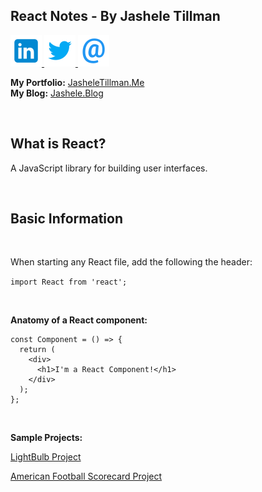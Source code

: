 ## React Notes - By Jashele Tillman


<a href="https://www.linkedin.com/in/jashelet/" target=_blank>
<img src="images/linkedin.png" alt="Contact Jashele on LinkedIn"> </a><a href="https://twitter.com/jasheloper" target=_blank>
<img src="images/twitter.png" alt="Contact Jashele on Twitter"></a><a href="mailto:jtmediaaccts@gmail.com">
<img src="images/email.png" alt="Contact Jashele via Email"></a>

<br />

**My Portfolio:** <a href="http://jasheletillman.me/" target=_blank>JasheleTillman.Me</a>
<br />
**My Blog:** <a href="https://jashele.blog/" target=_blank>Jashele.Blog</a>

<br />









## What is React?

A JavaScript library for building user interfaces.


<br />









## Basic Information

<br />

When starting any React file, add the following the header:

`import React from 'react';`


<br />

**Anatomy of a React component:**

``` 
const Component = () => {
  return (
    <div>
      <h1>I'm a React Component!</h1>
    </div>
  );
};
```

<br />

**Sample Projects:**

<a href="https://codesandbox.io/s/light-bulb-state-9ovk4?fontsize=14" target=_blank>LightBulb Project</a> 

<a href="https://github.com/jasheloper/react-american-football-scoreboard/tree/jashele-tillman" target=_blank>American Football Scorecard Project</a>